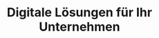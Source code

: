 ---
title: Digitale Lösungen für Ihr Unternehmen
description: Der Dienstleister für IT-Consulting, Managed Services, Software Solutions und Cybersecurity in Hannover. Ihr Partner für die Digitalisierung Ihres Unternehmens!
heroSection:
  title: Digitale Lösungen für Ihr Unternehmen
  description: Wir finden nachhaltige Lösungen für Ihre digitalen Herausforderungen damit Sie sich auf Ihre Arbeit konzentrieren können.
servicesSection:
  title: Alles für Ihren digitalen Arbeitsplatz
  description: Gemeinsam entwickeln wir ein digitales Arbeitsumfeld, welches kurzfristige Verbesserungen und dauerhafte Zuverlässigkeit für Ihre Prozesse bietet.
  services:
    - name: IT-Consulting
      description: Wir unterstützen Sie von der Anforderungsanalyse über Konzeptionierung bis zur Mitarbeiterschulung in Ihrem Unternehmen.
      icon: <path stroke-linecap="round" stroke-linejoin="round" d="M20.25 8.511c.884.284 1.5 1.128 1.5 2.097v4.286c0 1.136-.847 2.1-1.98 2.193-.34.027-.68.052-1.02.072v3.091l-3-3c-1.354 0-2.694-.055-4.02-.163a2.115 2.115 0 01-.825-.242m9.345-8.334a2.126 2.126 0 00-.476-.095 48.64 48.64 0 00-8.048 0c-1.131.094-1.976 1.057-1.976 2.192v4.286c0 .837.46 1.58 1.155 1.951m9.345-8.334V6.637c0-1.621-1.152-3.026-2.76-3.235A48.455 48.455 0 0011.25 3c-2.115 0-4.198.137-6.24.402-1.608.209-2.76 1.614-2.76 3.235v6.226c0 1.621 1.152 3.026 2.76 3.235.577.075 1.157.14 1.74.194V21l4.155-4.155"></path>
    - name: Managed Services
      description: Wir übernehmen die Einrichtung und die anschließende Betreuung Ihrer IT-Systeme damit Sie sich auf diese verlassen können.
      icon: <path stroke-linecap="round" stroke-linejoin="round" d="M5.25 14.25h13.5m-13.5 0a3 3 0 01-3-3m3 3a3 3 0 100 6h13.5a3 3 0 100-6m-16.5-3a3 3 0 013-3h13.5a3 3 0 013 3m-19.5 0a4.5 4.5 0 01.9-2.7L5.737 5.1a3.375 3.375 0 012.7-1.35h7.126c1.062 0 2.062.5 2.7 1.35l2.587 3.45a4.5 4.5 0 01.9 2.7m0 0a3 3 0 01-3 3m0 3h.008v.008h-.008v-.008zm0-6h.008v.008h-.008v-.008zm-3 6h.008v.008h-.008v-.008zm0-6h.008v.008h-.008v-.008z"></path>
    - name: Informationssicherheit
      description: Ihre Daten sind die Grundlage Ihres Geschäftsprozesses. Wir helfen Ihnen dabei diese abzusichern, um Problemen vorzugreifen.
      icon: <path stroke-linecap="round" stroke-linejoin="round" d="M16.5 10.5V6.75a4.5 4.5 0 10-9 0v3.75m-.75 11.25h10.5a2.25 2.25 0 002.25-2.25v-6.75a2.25 2.25 0 00-2.25-2.25H6.75a2.25 2.25 0 00-2.25 2.25v6.75a2.25 2.25 0 002.25 2.25z"></path>
    - name: Softwareentwicklung
      description: Ob individuelle Schnittstellenentwicklung oder Anpassungen an Ihrer Webseite, wir entwickeln Software nach Ihren Wünschen.
      icon: <path stroke-linecap="round" stroke-linejoin="round" d="M6.75 7.5l3 2.25-3 2.25m4.5 0h3m-9 8.25h13.5A2.25 2.25 0 0021 18V6a2.25 2.25 0 00-2.25-2.25H5.25A2.25 2.25 0 003 6v12a2.25 2.25 0 002.25 2.25z"></path>
  carousel:
    - name: NABLE zum Monitoring Ihrer Systeme
      image: /uploads/services/NABLE_RMM.png
    - name: Microsoft 365 as a Service von HanovaTech
      image: /uploads/services/M365_Tools.png
teamSection:
  title: Unser Team 
  description: Wir sind ein dynamisches und junges Team, welches Ihnen bei der Digitalisierung Ihres Unternehmens mit tatendrang zur Seite steht.
  members:
    - name: Hashem Mahmoud
      role: Geschäftsführung
      specialty: Informationssicherheit 🕵️‍♂️
      image: https://profile-images.xing.com/images/ef2bdacbea9777e9ca72e6768dae5d3c-4/hashem-mahmoud.256x256.jpg
    - name: "<div style='height:32px;display:flex;align-items:center'><img src='/images/henry.png' alt='Mitarbeiter' style='height: 18px;' /></div>"
      role: Technische Leitung
      specialty: Softwareentwicklung 👨‍💻
      image: https://avatars.githubusercontent.com/u/14221837
---